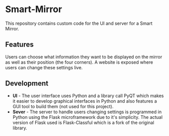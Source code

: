 # Smart-Mirror

This repository contains custom code for the UI and server for a Smart Mirror.

## Features

Users can choose what information they want to be displayed on the mirror as well as their position (the four corners). A website is exposed where users can change these settings live.

## Development

- **UI** - The user interface uses Python and a library call PyQT which makes it easier to develop graphical interfaces in Python and also features a GUI tool to build them (not used for this project).
- **Sever** - The server to handle users changing settings is programmed in Python using the Flask microframework due to it's simplicity. The actual version of Flask used is Flask-Classful which is a fork of the original library.
